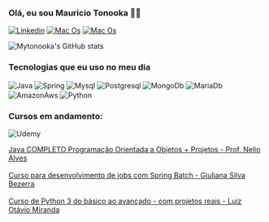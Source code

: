 ### Olá, eu sou Mauricio Tonooka ✌🏼

[![Linkedin](https://img.shields.io/badge/LinkedIn-0077B5?style=for-the-badge&logo=linkedin&logoColor=white)](https://www.linkedin.com/in/mauricio-yukio-tonooka-32199a98/)
[![Mac Os](https://img.shields.io/badge/mac%20os-000000?style=for-the-badge&logo=apple&logoColor=white)](https://www.apple.com/br/macos/sonoma/)
[![Mac Os](https://img.shields.io/badge/Ubuntu-E95420?style=for-the-badge&logo=ubuntu&logoColor=white)](https://ubuntu.com/)

![Mytonooka's GitHub stats](https://github-readme-stats.vercel.app/api?username=mytonooka&show_icons=true&rank_icon=github)

### Tecnologias que eu uso no meu dia

<div style="display: inline_block">
    <img align="center" alt="Java" src="https://img.shields.io/badge/Java-ED8B00?style=for-the-badge&logo=openjdk&logoColor=white" />
    <img align="center" alt="Spring" src="https://img.shields.io/badge/Spring-6DB33F?style=for-the-badge&logo=spring&logoColor=white" />
    <img align="center" alt="Mysql" src="https://img.shields.io/badge/MySQL-00000F?style=for-the-badge&logo=mysql&logoColor=white" />
    <img align="center" alt="Postgresql" src="https://img.shields.io/badge/PostgreSQL-316192?style=for-the-badge&logo=postgresql&logoColor=white" />
    <img align="center" alt="MongoDb" src="https://img.shields.io/badge/MongoDB-4EA94B?style=for-the-badge&logo=mongodb&logoColor=white" />
    <img align="center" alt="MariaDb" src="https://img.shields.io/badge/MariaDB-003545?style=for-the-badge&logo=mariadb&logoColor=white" />
     <img align="center" alt="AmazonAws" src="https://img.shields.io/badge/Amazon_AWS-232F3E?style=for-the-badge&logo=amazon-aws&logoColor=white" />
    <img align="center" alt="Python" src="https://img.shields.io/badge/Python-3776AB?style=for-the-badge&logo=python&logoColor=white" />
</div>

### Cursos em andamento:

![Udemy](https://img.shields.io/badge/Udemy-EC5252?style=for-the-badge&logo=Udemy&logoColor=white)

[Java COMPLETO Programação Orientada a Objetos + Projetos - Prof. Nelio Alves](https://www.udemy.com/course/java-curso-completo/)<br/><br/>
[Curso para desenvolvimento de jobs com Spring Batch - Giuliana Silva Bezerra](https://www.udemy.com/course/curso-para-desenvolvimento-de-jobs-com-spring-batch)<br/><br/>
[Curso de Python 3 do básico ao avançado - com projetos reais - Luiz Otávio Miranda](https://www.udemy.com/course/python-3-do-zero-ao-avancado)<br/><br/>
